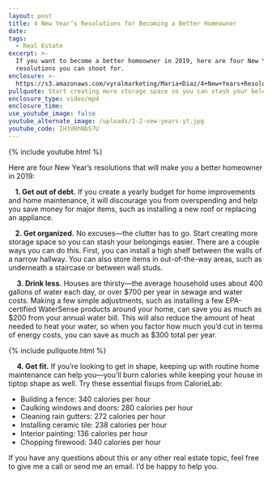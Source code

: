 ```yaml
---
layout: post
title: 4 New Year’s Resolutions for Becoming a Better Homeowner
date:
tags:
  - Real Estate
excerpt: >-
  If you want to become a better homeowner in 2019, here are four New Year’s
  resolutions you can shoot for.
enclosure: >-
  https://s3.amazonaws.com/vyralmarketing/Maria+Diaz/4+New+Years+Resolutions+for+Becoming+a+Better+Homeowner.mp4
pullquote: Start creating more storage space so you can stash your belongings easier.
enclosure_type: video/mp4
enclosure_time:
use_youtube_image: false
youtube_alternate_image: /uploads/1-2-new-years-yt.jpg
youtube_code: IH3VRhNbS7U
---
```


{% include youtube.html %}

Here are four New Year’s resolutions that will make you a better homeowner in 2019:&nbsp;

**&nbsp; &nbsp; 1. Get out of debt.** If you create a yearly budget for home improvements and home maintenance, it will discourage you from overspending and help you save money for major items, such as installing a new roof or replacing an appliance.&nbsp;

**&nbsp; &nbsp; 2. Get organized.** No excuses—the clutter has to go. Start creating more storage space so you can stash your belongings easier. There are a couple ways you can do this. First, you can install a high shelf between the walls of a narrow hallway. You can also store items in out-of-the-way areas, such as underneath a staircase or between wall studs.

**&nbsp; &nbsp; &nbsp;3. Drink less.** Houses are thirsty—the average household uses about 400 gallons of water each day, or over $700 per year in sewage and water costs. Making a few simple adjustments, such as installing a few EPA-certified WaterSense products around your home, can save you as much as $200 from your annual water bill. This will also reduce the amount of heat needed to heat your water, so when you factor how much you’d cut in terms of energy costs, you can save as much as $300 total per year.

{% include pullquote.html %}

**&nbsp; &nbsp; &nbsp;4. Get fit.** If you’re looking to get in shape, keeping up with routine home maintenance can help you—you’ll burn calories while keeping your house in tiptop shape as well. Try these essential fixups from CalorieLab:

* Building a fence: 340 calories per hour
* Caulking windows and doors: 280 calories per hour
* Cleaning rain gutters: 272 calories per hour
* Installing ceramic tile: 238 calories per hour
* Interior painting: 136 calories per hour
* Chopping firewood: 340 calories per hour

If you have any questions about this or any other real estate topic, feel free to give me a call or send me an email. I’d be happy to help you.